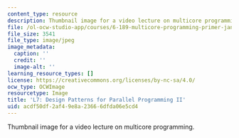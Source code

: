 ```yaml
---
content_type: resource
description: Thumbnail image for a video lecture on multicore programming.
file: /ol-ocw-studio-app/courses/6-189-multicore-programming-primer-january-iap-2007/acdf50df2af49e8a23666dfda06e5cd4_l7.jpg
file_size: 3541
file_type: image/jpeg
image_metadata:
  caption: ''
  credit: ''
  image-alt: ''
learning_resource_types: []
license: https://creativecommons.org/licenses/by-nc-sa/4.0/
ocw_type: OCWImage
resourcetype: Image
title: 'L7: Design Patterns for Parallel Programming II'
uid: acdf50df-2af4-9e8a-2366-6dfda06e5cd4
---
```

Thumbnail image for a video lecture on multicore programming.